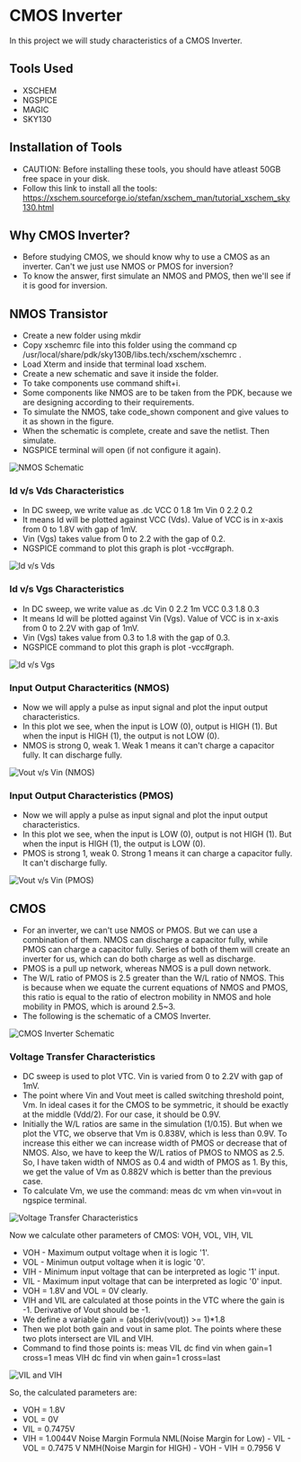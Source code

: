 # CMOS Inverter
In this project we will study characteristics of a CMOS Inverter.

## Tools Used
- XSCHEM
- NGSPICE
- MAGIC
- SKY130

## Installation of Tools
- CAUTION: Before installing these tools, you should have atleast 50GB free space in your disk.
- Follow this link to install all the tools: https://xschem.sourceforge.io/stefan/xschem_man/tutorial_xschem_sky130.html


## Why CMOS Inverter?
- Before studying CMOS, we should know why to use a CMOS as an inverter. Can't we just use  NMOS or PMOS for inversion?
- To know the answer, first simulate an NMOS and PMOS, then we'll see if it is good for inversion.

## NMOS Transistor
- Create a new folder using mkdir
- Copy xschemrc file into this folder using the command cp /usr/local/share/pdk/sky130B/libs.tech/xschem/xschemrc .
- Load Xterm and inside that terminal load xschem.
- Create a new schematic and save it inside the folder.
- To take components use command shift+i. 
- Some components like NMOS are to be taken from the PDK, because we are designing according to their requirements.
- To simulate the NMOS, take code_shown component and give values to it as shown in the figure.
- When the schematic is complete, create and save the netlist. Then simulate.
- NGSPICE terminal will open (if not configure it again).

![NMOS Schematic](/Images/nmos_schematic.png)

### Id v/s Vds Characteristics
- In DC sweep, we write value as .dc VCC 0 1.8 1m Vin 0 2.2 0.2
- It means Id will be plotted against VCC (Vds). Value of VCC is in x-axis from 0 to 1.8V with gap of 1mV.
- Vin (Vgs) takes value from 0 to 2.2 with the gap of 0.2.
- NGSPICE command to plot this graph is plot -vcc#graph.

![Id v/s Vds](/Images/id_vds.png)

### Id v/s Vgs Characteristics
- In DC sweep, we write value as .dc Vin 0 2.2 1m VCC 0.3 1.8 0.3
- It means Id will be plotted against Vin (Vgs). Value of VCC is in x-axis from 0 to 2.2V with gap of 1mV.
- Vin (Vgs) takes value from 0.3 to 1.8 with the gap of 0.3.
- NGSPICE command to plot this graph is plot -vcc#graph.

![Id v/s Vgs](/Images/id_vgs.png)

### Input Output Characteritics (NMOS)
- Now we will apply a pulse as input signal and plot the input output characteristics. 
- In this plot we see, when the input is LOW (0), output is HIGH (1). But when the input is HIGH (1), the output is not LOW (0). 
- NMOS is strong 0, weak 1. Weak 1 means it can't charge a capacitor fully. It can discharge fully.

![Vout v/s Vin (NMOS)](/Images/vout_vin_nmos.png)

### Input Output Characteristics (PMOS)
- Now we will apply a pulse as input signal and plot the input output characteristics. 
- In this plot we see, when the input is LOW (0), output is not HIGH (1). But when the input is HIGH (1), the output is LOW (0). 
- PMOS is strong 1, weak 0. Strong 1 means it can charge a capacitor fully. It can't discharge fully.

![Vout v/s Vin (PMOS)](/Images/vout_vin_pmos.png)


## CMOS
- For an inverter, we can't use NMOS or PMOS. But we can use a combination of them. NMOS can discharge a capacitor fully, while PMOS can charge a capacitor fully. Series of both of them will create an inverter for us, which can do both charge as well as discharge.
- PMOS is a pull up network, whereas NMOS is a pull down network.
- The W/L ratio of PMOS is 2.5 greater than the W/L ratio of NMOS. This is because when we equate the current equations of NMOS and PMOS, this ratio is equal to the ratio of electron mobility in NMOS and hole mobility in PMOS, which is around 2.5~3.
- The following is the schematic of a CMOS Inverter.

![CMOS Inverter Schematic](/Images/cmos.png)

### Voltage Transfer Characteristics
- DC sweep is used to plot VTC. Vin is varied from 0 to 2.2V with gap of 1mV.
- The point where Vin and Vout meet is called switching threshold point, Vm. In ideal cases it for the CMOS to be symmetric, it should be exactly at the middle (Vdd/2). For our case, it should be 0.9V. 
- Initially the W/L ratios are same in the simulation (1/0.15). But when we plot the VTC, we observe that Vm is 0.838V, which is less than 0.9V. To increase this either we can increase width of PMOS or decrease that of NMOS. Also, we have to keep the W/L ratios of PMOS to NMOS as 2.5. So, I have taken width of NMOS as 0.4 and width of PMOS as 1. By this, we get the value of Vm as 0.882V which is better than the previous case.
- To calculate Vm, we use the command: meas dc vm when vin=vout in ngspice terminal.

![Voltage Transfer Characteristics](/Images/vtc.png)

Now we calculate other parameters of CMOS: VOH, VOL, VIH, VIL
- VOH - Maximum output voltage when it is logic '1'.
- VOL - Minimun output voltage when it is logic '0'.
- VIH - Minimum input voltage that can be interpreted as logic '1' input.
- VIL - Maximum input voltage that can be interpreted as logic '0' input.
- VOH = 1.8V and VOL = 0V clearly.
- VIH and VIL are calculated at those points in the VTC where the gain is -1. Derivative of Vout should be -1.
- We define a variable gain = (abs(deriv(vout)) >= 1)*1.8
- Then we plot both gain and vout in same plot. The points where these two plots intersect are VIL and VIH.
- Command to find those points is: meas VIL dc find vin when gain=1 cross=1
			        meas VIH dc find vin when gain=1 cross=last
		
![VIL and VIH](/Images/vil_vih.png)

So, the calculated parameters are:
- VOH = 1.8V
- VOL = 0V
- VIL = 0.7475V
- VIH = 1.0044V
Noise Margin Formula
NML(Noise Margin for Low) - VIL - VOL = 0.7475 V
NMH(Noise Margin for HIGH) - VOH - VIH = 0.7956 V

